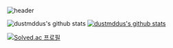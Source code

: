 ![header](https://capsule-render.vercel.app/api?type=Soft&color=ffe273&height=250&section=header&text=SeungYeon&fontSize=80&fontColor=ffffff)


![dustmddus's github stats](https://github-readme-stats.vercel.app/api?username=dustmddus&show_icons=true)
[![dustmddus's github stats](https://github-readme-stats.vercel.app/api/top-langs/?username=dustmddus&show_icons=true&hide_border=true&title_color=004386&icon_color=004386&layout=compact)](https://github.com/dustmddus)


[![Solved.ac 프로필](http://mazassumnida.wtf/api/v2/generate_badge?boj=tpdnstkfkd)](https://solved.ac/tpdnstkfkd)

